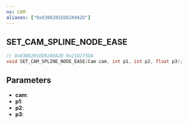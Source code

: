 ```yaml
---
ns: CAM
aliases: ["0x83B8201ED82A9A2D"]
---
```

## SET_CAM_SPLINE_NODE_EASE

```c
// 0x83B8201ED82A9A2D 0x21D275DA
void SET_CAM_SPLINE_NODE_EASE(Cam cam, int p1, int p2, float p3);
```


## Parameters
* **cam**: 
* **p1**: 
* **p2**: 
* **p3**: 

